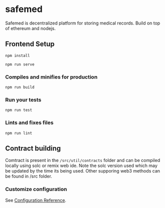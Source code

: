# safemed
Safemed is decentralized platform for storing medical records. Build on top of ethereum and nodejs. 

## Frontend Setup
```
npm install
```
```
npm run serve
```

### Compiles and minifies for production
```
npm run build
```

### Run your tests
```
npm run test
```

### Lints and fixes files
```
npm run lint
```

## Contract building
Comtract is present in the ```/src/util/contracts``` folder and can be compiled locally using solc or remix web ide. Note the solc version used which may be updated by the time its being used. 
Other supporing web3 methods can be found in /src folder. 
### Customize configuration
See [Configuration Reference](https://cli.vuejs.org/config/).
